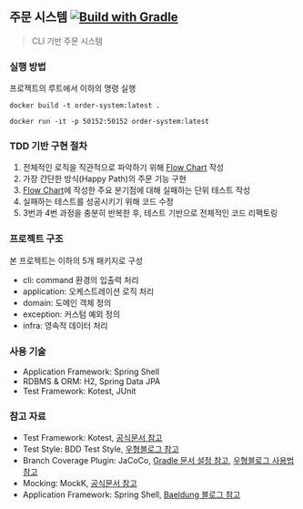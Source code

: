 ## 주문 시스템 [![Build with Gradle](https://github.com/MJbae/order-system/actions/workflows/ci-script.yml/badge.svg)](https://github.com/MJbae/order-system/actions/workflows/ci-script.yml)
> CLI 기반 주문 시스템

### 실행 방법
프로젝트의 루트에서 이하의 명령 실행
```shell
docker build -t order-system:latest .
```
```shell
docker run -it -p 50152:50152 order-system:latest
```

### TDD 기반 구현 절차
1. 전체적인 로직을 직관적으로 파악하기 위해 [Flow Chart](https://github.com/MJbae/order-system/wiki/Flow-Cart) 작성
2. 가장 간단한 방식(Happy Path)의 주문 기능 구현
3. [Flow Chart](https://github.com/MJbae/order-system/wiki/Flow-Cart)에 작성한 주요 분기점에 대해 실패하는 단위 테스트 작성
4. 실패하는 테스트를 성공시키기 위해 코드 수정
5. 3번과 4번 과정을 충분히 반복한 후, 테스트 기반으로 전체적인 코드 리팩토링

### 프로젝트 구조
본 프로젝트는 이하의 5개 패키지로 구성
* cli: command 환경의 입출력 처리
* application: 오케스트레이션 로직 처리
* domain: 도메인 객체 정의
* exception: 커스텀 예외 정의
* infra: 영속적 데이터 처리

### 사용 기술
* Application Framework: Spring Shell
* RDBMS & ORM: H2, Spring Data JPA
* Test Framework: Kotest, JUnit

### 참고 자료
* Test Framework: Kotest, [공식문서 참고](https://kotest.io/)
* Test Style: BDD Test Style, [우형블로그 참고](https://techblog.woowahan.com/5825/)
* Branch Coverage Plugin: JaCoCo, [Gradle 문서 설정 참고](https://docs.gradle.org/7.4.2/userguide/jacoco_plugin.html), [우형블로그 사용법 참고](https://techblog.woowahan.com/2661/)
* Mocking: MockK, [공식문서 참고](https://mockk.io/)
* Application Framework: Spring Shell, [Baeldung 블로그 참고](https://www.baeldung.com/spring-shell-cli)
